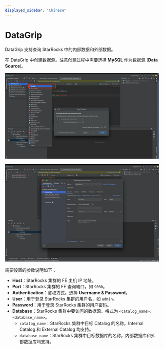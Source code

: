 ```yaml
---
displayed_sidebar: "Chinese"
---
```


# DataGrip

DataGrip 支持查询 StarRocks 中的内部数据和外部数据。

在 DataGrip 中创建数据源。注意创建过程中需要选择 **MySQL** 作为数据源 (**Data** **Source**)。

![DataGrip - 1](../../assets/BI_datagrip_1.png)

![DataGrip - 2](../../assets/BI_datagrip_2.png)

需要设置的参数说明如下：

- **Host**：StarRocks 集群的 FE 主机 IP 地址。
- **Port**：StarRocks 集群的 FE 查询端口，如 `9030`。
- **Authentication**：鉴权方式。选择 **Username & Password**。
- **User**：用于登录 StarRocks 集群的用户名，如 `admin`。
- **Password**：用于登录 StarRocks 集群的用户密码。
- **Database**：StarRocks 集群中要访问的数据源。格式为 `<catalog_name>.<database_name>`。
  - `catalog_name`：StarRocks 集群中目标 Catalog 的名称。Internal Catalog 和 External Catalog 均支持。
  - `database_name`：StarRocks 集群中目标数据库的名称。内部数据库和外部数据库均支持。
